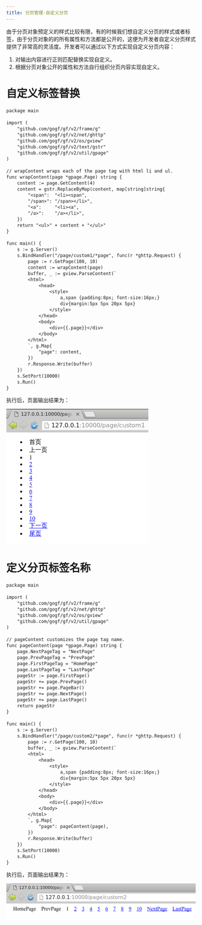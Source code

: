 ```yaml
---
title: 分页管理-自定义分页
---
```


由于分页对象预定义的样式比较有限，有的时候我们想自定义分页的样式或者标签，由于分页对象的的所有属性和方法都是公开的，这便为开发者自定义分页样式提供了非常高的灵活度。开发者可以通过以下方式实现自定义分页内容：

1. 对输出内容进行正则匹配替换实现自定义。
2. 根据分页对象公开的属性和方法自行组织分页内容实现自定义。

# 自定义标签替换

```
package main

import (
	"github.com/gogf/gf/v2/frame/g"
	"github.com/gogf/gf/v2/net/ghttp"
	"github.com/gogf/gf/v2/os/gview"
	"github.com/gogf/gf/v2/text/gstr"
	"github.com/gogf/gf/v2/util/gpage"
)

// wrapContent wraps each of the page tag with html li and ul.
func wrapContent(page *gpage.Page) string {
	content := page.GetContent(4)
	content = gstr.ReplaceByMap(content, map[string]string{
		"<span":  "<li><span",
		"/span>": "/span></li>",
		"<a":     "<li><a",
		"/a>":    "/a></li>",
	})
	return "<ul>" + content + "</ul>"
}

func main() {
	s := g.Server()
	s.BindHandler("/page/custom1/*page", func(r *ghttp.Request) {
		page := r.GetPage(100, 10)
		content := wrapContent(page)
		buffer, _ := gview.ParseContent(`
        <html>
            <head>
                <style>
                    a,span {padding:8px; font-size:16px;}
                    div{margin:5px 5px 20px 5px}
                </style>
            </head>
            <body>
                <div>{{.page}}</div>
            </body>
        </html>
        `, g.Map{
			"page": content,
		})
		r.Response.Write(buffer)
	})
	s.SetPort(10000)
	s.Run()
}
```

执行后，页面输出结果为：

![](/download/attachments/1114319/Selection_015.png?version=1&modificationDate=1608654215333&api=v2)

# 定义分页标签名称

```
package main

import (
	"github.com/gogf/gf/v2/frame/g"
	"github.com/gogf/gf/v2/net/ghttp"
	"github.com/gogf/gf/v2/os/gview"
	"github.com/gogf/gf/v2/util/gpage"
)

// pageContent customizes the page tag name.
func pageContent(page *gpage.Page) string {
	page.NextPageTag = "NextPage"
	page.PrevPageTag = "PrevPage"
	page.FirstPageTag = "HomePage"
	page.LastPageTag = "LastPage"
	pageStr := page.FirstPage()
	pageStr += page.PrevPage()
	pageStr += page.PageBar()
	pageStr += page.NextPage()
	pageStr += page.LastPage()
	return pageStr
}

func main() {
	s := g.Server()
	s.BindHandler("/page/custom2/*page", func(r *ghttp.Request) {
		page := r.GetPage(100, 10)
		buffer, _ := gview.ParseContent(`
        <html>
            <head>
                <style>
                    a,span {padding:8px; font-size:16px;}
                    div{margin:5px 5px 20px 5px}
                </style>
            </head>
            <body>
                <div>{{.page}}</div>
            </body>
        </html>
        `, g.Map{
			"page": pageContent(page),
		})
		r.Response.Write(buffer)
	})
	s.SetPort(10000)
	s.Run()
}
```

执行后，页面输出结果为：

![](/download/attachments/1114319/Selection_014.png?version=1&modificationDate=1608654233755&api=v2)